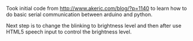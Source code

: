 Took initial code from http://www.akeric.com/blog/?p=1140 to learn how to do basic serial communication between arduino and python.

Next step is to change the blinking to brightness level and then after use HTML5 speech input to control the brightness level.
